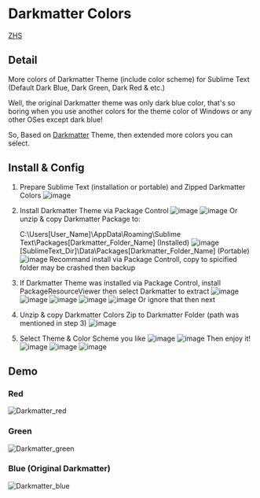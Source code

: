 # Darkmatter Colors
<a href="./README_ZHS.md">ZHS</a>

## Detail
More colors of Darkmatter Theme (include color scheme) for Sublime Text (Default Dark Blue, Dark Green, Dark Red &amp; etc.)

Well, the original Darkmatter theme was only dark blue color, that's so boring when you use another colors for the theme color of Windows or any other OSes except dark blue!

So, Based on [Darkmatter](https://github.com/patrickemuller/Sublime-Darkmatter-Theme) Theme, then extended more colors you can select.



## Install & Config

1. Prepare Sublime Text (installation or portable) and Zipped Darkmatter Colors
  ![image](https://github.com/LxhBenMeow/Darkmatter-Colors/assets/82100581/b583ad20-d860-4505-b04d-bdd66785516b)


2. Install Darkmatter Theme via Package Control
  ![image](https://github.com/LxhBenMeow/Darkmatter-Colors/assets/82100581/667aaf26-91e1-41c6-97a5-65dd4af3adf4)
  ![image](https://github.com/LxhBenMeow/Darkmatter-Colors/assets/82100581/f1b0767f-92bf-4cda-b01c-5f0bd0b8b3e1)
  Or unzip & copy Darkmatter Package to:

    C:\Users\[User_Name]\AppData\Roaming\Sublime Text\Packages\[Darkmatter_Folder_Name] (Installed)
  ![image](https://github.com/LxhBenMeow/Darkmatter-Colors/assets/82100581/782082db-c9e2-4c48-8ffe-8889cd053b08)
  [SublimeText_Dir]\Data\Packages\[Darkmatter_Folder_Name] (Portable)
  ![image](https://github.com/LxhBenMeow/Darkmatter-Colors/assets/82100581/3826a533-6c18-4907-a0f7-2ea6e53ffafa)
  Recommand install via Package Controll, copy to spicified folder may be crashed then backup


3. If Darkmatter Theme was installed via Package Control, install PackageResourceViewer then select Darkmatter to extract
   ![image](https://github.com/LxhBenMeow/Darkmatter-Colors/assets/82100581/9c3e8016-9b05-40c1-bc1e-9c366c7de4c3)
   ![image](https://github.com/LxhBenMeow/Darkmatter-Colors/assets/82100581/26253bba-e3da-41db-9930-c9de25217a56)
   ![image](https://github.com/LxhBenMeow/Darkmatter-Colors/assets/82100581/bf027734-c43a-4958-a7b2-cabc41b7d6cc)
   ![image](https://github.com/LxhBenMeow/Darkmatter-Colors/assets/82100581/6a453a4a-2aae-45e4-9f55-d64229531218)
   ![image](https://github.com/LxhBenMeow/Darkmatter-Colors/assets/82100581/0f914adb-7548-4e0d-b112-1c3bdc17e982)
   Or ignore that then next


4. Unzip & copy Darkmatter Colors Zip to Darkmatter Folder (path was mentioned in step 3)
   ![image](https://github.com/LxhBenMeow/Darkmatter-Colors/assets/82100581/59cca74c-8aaf-494f-a97c-22eae14ea81a)


5. Select Theme & Color Scheme you like
   ![image](https://github.com/LxhBenMeow/Darkmatter-Colors/assets/82100581/c326bfd7-5706-4467-8eaf-bff302badf33)
   ![image](https://github.com/LxhBenMeow/Darkmatter-Colors/assets/82100581/8d134252-6fd8-4c8f-a604-82bb92662897)
   Then enjoy it!
   ![image](https://github.com/LxhBenMeow/Darkmatter-Colors/assets/82100581/e69d437e-6d1e-4548-88ca-5bed060c0002)
   ![image](https://github.com/LxhBenMeow/Darkmatter-Colors/assets/82100581/0b3410f3-370c-4a83-9547-9c4a5ed39147)
   ![image](https://github.com/LxhBenMeow/Darkmatter-Colors/assets/82100581/f1c23b47-cd53-4089-9a56-06d6630eda3d)



## Demo

### Red
![Darkmatter_red](https://github.com/LxhBenMeow/Darkmatter-Colors/assets/82100581/14c2d4cd-5c9f-4275-bd37-3113add9047e)

### Green
![Darkmatter_green](https://github.com/LxhBenMeow/Darkmatter-Colors/assets/82100581/9d390049-c4ed-4dd1-b573-0e3b726e8efb)

### Blue (Original Darkmatter)
![Darkmatter_blue](https://github.com/LxhBenMeow/Darkmatter-Colors/assets/82100581/d178bbf8-7c6f-4264-86ab-4190a46586bd)

